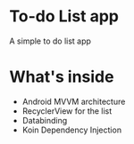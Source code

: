 # To-do List app
A simple to do list app

# What's inside
- Android MVVM architecture
- RecyclerView for the list
- Databinding
- Koin Dependency Injection
